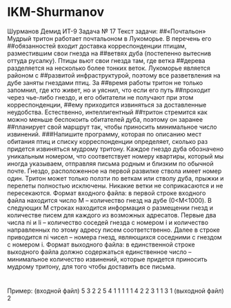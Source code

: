 # IKM-Shurmanov
Шурманов Демид ИТ-9
Задача № 17
Текст задачи:
##«Почтальон» Мудрый тритон работает почтальоном в Лукоморье. В перечень его
##обязанностей входит доставка корреспонденции птицам, разместившим свои гнезда на
##ветвях дуба (постепенно вытеснив оттуда русалку). Птицы вьют свои гнезда там, где ветка
##дерева разделяется на несколько более тонких веток. Лукоморье является районом с
##развитой инфраструктурой, поэтому все разветвления на дубе заняты гнездами птиц. За
##время работы тритон не только запомнил, где кто живет, но и уяснил, что если его путь
##проходит через чье-либо гнездо, и его обитатели не получают при этом корреспонденции,
##ему приходится извиняться за доставленные неудобства. Естественно, интеллигентный
##тритон стремится как можно меньше беспокоить обитателей дуба, поэтому он заранее
##планирует свой маршрут так, чтобы приносить минимальное число извинений.
###Напишите программу, которая по описанию мест обитания птиц и списку
корреспонденции определяет, сколько раз придется извиняться мудрому тритону. Каждое
гнездо дуба обозначено уникальным номером, что соответствует номеру квартиры,
который мы иногда указываем, отправляя письма родным и близким по обычной почте.
Гнездо, расположенное на первой развилке ствола имеет номер один. Тритон может
только ползти по веткам или стволу дуба, прыжки и перелеты полностью исключены.
Никакие ветки не соприкасаются и не пересекаются.
Формат входного файла: в первой строке входного файла находится число M –
количество гнезд на дубе (0<M<1000). В следующих M строках находится информация о
размещении гнезд и количестве писем для каждого из возможных адресатов. Первые два
числа ni и li – количество соседей гнезда с номером i и количество направленных по этому
адресу писем соответственно. Далее в строке приводится ni чисел – номера гнезд,
являющихся соседними с гнездом c номером i.
Формат выходного файла: в единственной строке выходного файла должно
содержаться единственное число – минимальное количество извинений, которые придется
приносить мудрому тритону, для того чтобы доставить все письма.
#

Пример:
(входной файл)
5
3 2 2 5 4
1 1 1
1 1 4
2 2 3 1
1 3 1
(выходной файл)
2
